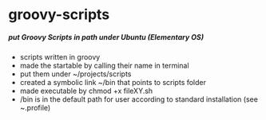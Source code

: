 # groovy-scripts

##### put Groovy Scripts in path under Ubuntu (Elementary OS)

* scripts written in groovy
* made the startable by calling their name in terminal
* put them under ~/projects/scripts
* created a symbolic link ~/bin that points to scripts folder
* made executable by chmod +x fileXY.sh
* /bin is in the default path for user according to standard installation (see ~.profile)

